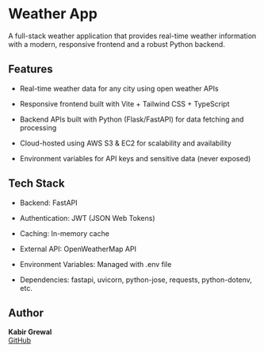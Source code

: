#  Weather App
A full-stack weather application that provides real-time weather information with a modern, responsive frontend and a robust Python backend.

## Features
- Real-time weather data for any city using open weather APIs

- Responsive frontend built with Vite + Tailwind CSS + TypeScript

- Backend APIs built with Python (Flask/FastAPI) for data fetching and processing

- Cloud-hosted using AWS S3 & EC2 for scalability and availability

- Environment variables for API keys and sensitive data (never exposed)

## Tech Stack
- Backend: FastAPI

- Authentication: JWT (JSON Web Tokens)

- Caching: In-memory cache 

- External API: OpenWeatherMap API

- Environment Variables: Managed with .env file

- Dependencies: fastapi, uvicorn, python-jose, requests, python-dotenv, etc.
## Author

**Kabir Grewal**  
[GitHub](https://github.com/kabirgrewal)

